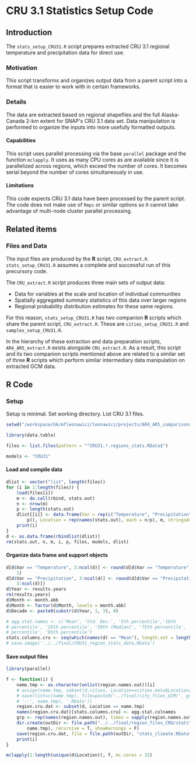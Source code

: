 # CRU 3.1 Statistics Setup Code




## Introduction
The `stats_setup_CRU31.R` script prepares extracted CRU 3.1 regional temperature and precipitation data for direct use.

### Motivation
This script transforms and organizes output data from a parent script into a format that is easier to work with in certain frameworks.

### Details
The data are extracted based on regional shapefiles and the full Alaska-Canada 2-km extent for SNAP's CRU 3.1 data set.
Data manipulation is performed to organize the inputs into more usefully formatted outputs.


#### Capabilities
This script uses parallel processing via the base `parallel` package and the function `mclapply`.
It uses as many CPU cores as are available since it is parallelized across regions, which exceed the number of cores.
It becomes serial beyond the number of cores simultaneously in use.

#### Limitations
This code expects CRU 3.1 data have been processed by the parent script.
The code does not make use of `Rmpi` or similar options so it cannot take advantage of multi-node cluster parallel processing.

## Related items

### Files and Data
The input files are produced by the **R** script, `CRU_extract.R`. `stats_setup_CRU31.R` assumes a complete and successful run of this precursory code.

The `CRU_extract.R` script produces three main sets of output data:
* Data for variables at the scale and location of individual communities
* Spatially aggregated summary statistics of this data over larger regions
* Regional probability distribution estimates for these same regions.

For this reason, `stats_setup_CRU31.R` has two companion **R** scripts which share the parent script, `CRU_extract.R`. These are `cities_setup_CRU31.R` and `samples_setup_CRU31.R`.

In the hierarchy of these extraction and data preparation scripts, `AR4_AR5_extract.R` exists alongside `CRU_extract.R`.
As a result, this script and its two companion scripts mentioned above are related to a similar set of three **R** scripts which perform similar intermediary data manipulation on extracted GCM data.

## **R** Code

### Setup

Setup is minimal. Set working directory. List CRU 3.1 files.


```r
setwd("/workspace/UA/mfleonawicz/leonawicz/projects/AR4_AR5_comparisons/data/regional/stats")

library(data.table)

files <- list.files(pattern = "^CRU31.*.regions_stats.RData$")

models <- "CRU31"
```

#### Load and compile data


```r
dlist <- vector("list", length(files))
for (i in 1:length(files)) {
    load(files[i])
    m <- do.call(rbind, stats.out)
    n <- nrow(m)
    p <- length(stats.out)
    dlist[[i]] <- data.frame(Var = rep(c("Temperature", "Precipitation"), each = n/(2 * 
        p)), Location = rep(names(stats.out), each = n/p), m, stringsAsFactors = F)
    print(i)
}
d <- as.data.frame(rbindlist(dlist))
rm(stats.out, n, m, i, p, files, models, dlist)
```

#### Organize data frame and support objects


```r
d[d$Var == "Temperature", 3:ncol(d)] <- round(d[d$Var == "Temperature", 3:ncol(d)], 
    1)
d[d$Var == "Precipitation", 3:ncol(d)] <- round(d[d$Var == "Precipitation", 
    3:ncol(d)])
d$Year <- results.years
rm(results.years)
d$Month <- month.abb
d$Month <- factor(d$Month, levels = month.abb)
d$Decade <- paste0(substr(d$Year, 1, 3), 0)

# agg.stat.names <- c('Mean', 'Std. Dev.', '5th percentile','10th
# percentile', '25th percentile', '50th (Median)', '75th percentile', '90th
# percentile', '95th percentile')
stats.columns.cru <- seq(which(names(d) == "Mean"), length.out = length(agg.stat.names))
# save.image('../../final/CRU31_region_stats_data.RData')
```

#### Save output files


```r
library(parallel)

f <- function(i) {
    name.tmp <- as.character(unlist(region.names.out))[i]
    # assign(name.tmp, subset(d.cities, Location==cities.meta$Location[i]))
    # save(list=c(name.tmp), file=paste0('../final/city_files_GCM/', gsub(', ',
    # '--', name.tmp), '.RData'))
    region.cru.dat <- subset(d, Location == name.tmp)
    names(region.cru.dat)[stats.columns.cru] <- agg.stat.colnames
    grp <- rep(names(region.names.out), times = sapply(region.names.out, length))[i]
    dir.create(outDir <- file.path("../../final/region_files_CRU/stats", grp, 
        name.tmp), recursive = T, showWarnings = F)
    save(region.cru.dat, file = file.path(outDir, "stats_climate.RData"))
    print(i)
}

mclapply(1:length(unique(d$Location)), f, mc.cores = 32)
```
